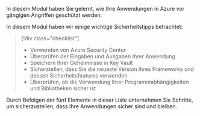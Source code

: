 In diesem Modul haben Sie gelernt, wie Ihre Anwendungen in Azure vor gängigen Angriffen geschützt werden.

In diesem Modul haben wir einige wichtige Sicherheitstipps betrachtet:

> [!div class="checklist"]
> * Verwenden von Azure Security Center
> * Überprüfen der Eingaben und Ausgaben Ihrer Anwendung
> * Speichern Ihrer Geheimnisse in Key Vault
> * Sicherstellen, dass Sie die neueste Version Ihres Frameworks und dessen Sicherheitsfeatures verwenden
> * Überprüfen, ob die Verwendung Ihrer Programmabhängigkeiten und Bibliotheken sicher ist

Durch Befolgen der fünf Elemente in dieser Liste unternehmen Sie Schritte, um sicherzustellen, dass Ihre Anwendungen sicher sind und bleiben.